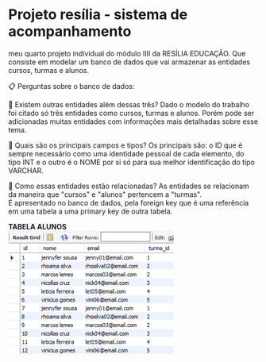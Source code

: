 # Projeto resília - sistema de acompanhamento 
meu quarto projeto individual do módulo  IIII da RESÍLIA EDUCAÇÃO. 
Que consiste em modelar um banco de dados que vai armazenar as entidades cursos, turmas e alunos.


📋 Perguntas sobre o banco de dados:

📌 Existem outras entidades além dessas três?
 Dado o modelo do trabalho foi citado só três entidades como cursos, turmas e alunos. 
 Porém pode ser adicionadas muitas entidades com informações mais detalhadas sobre esse tema. 
 
 
📌 Quais são os principais campos e tipos?
 Os principais são: o ID que é sempre necessário como uma identidade pessoal de cada elemento, 
 do tipo INT e o outro é o NOME por si só para sua melhor identificação do tipo VARCHAR. 
 
 
📌 Como essas entidades estão relacionadas?
 As entidades se relacionam da maneira que "cursos" e "alunos" pertencem a "turmas".  
 É  apresentado no banco de dados, pela foreign key que é uma referência em uma tabela a uma primary key de outra tabela. 
 
 
 **TABELA ALUNOS**
 <br>
  <img alt="tabela alunos" src="https://raw.githubusercontent.com/gooddri/SistemaDeAcompanhamentoMySQL/main/SQL/img.sql/tabela_alunos.png">
